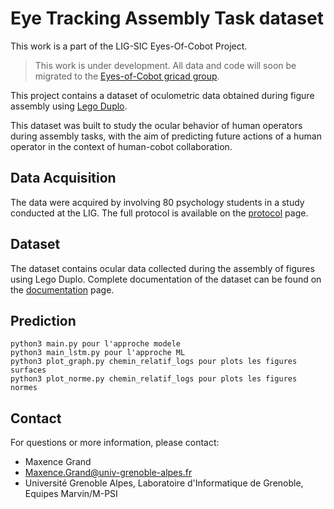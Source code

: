 # Eye Tracking Assembly Task dataset

This work is a part of the LIG-SIC Eyes-Of-Cobot Project.

> This work is under development. All data and code will soon be migrated to the [Eyes-of-Cobot gricad group](https://gricad-gitlab.univ-grenoble-alpes.fr/eyesofcobot/eyesofcobot).

This project contains a dataset of oculometric data obtained during figure assembly using [Lego Duplo](https://www.lego.com/fr-fr/themes/duplo?consent-modal=show&age-gate=grown_up).

This dataset was built to study the ocular behavior of human operators during assembly tasks, with the aim of predicting future actions of a human operator in the context of human-cobot collaboration.

## Data Acquisition

The data were acquired by involving 80 psychology students in a study conducted at the LIG. The full protocol is available on the [protocol](docs/protocol.md) page.

## Dataset

The dataset contains ocular data collected during the assembly of figures using Lego Duplo. Complete documentation of the dataset can be found on the [documentation](docs/dataset.md) page.

## Prediction

    python3 main.py pour l'approche modele
    python3 main_lstm.py pour l'approche ML
    python3 plot_graph.py chemin_relatif_logs pour plots les figures surfaces
    python3 plot_norme.py chemin_relatif_logs pour plots les figures normes

## Contact
For questions or more information, please contact:
- Maxence Grand
- Maxence.Grand@univ-grenoble-alpes.fr
- Université Grenoble Alpes, Laboratoire d'Informatique de Grenoble, Equipes Marvin/M-PSI

